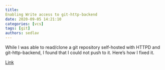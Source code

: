 ```yaml
---
title: 
Enabling Write access to git-http-backend 
date: 2020-09-05 14:21:10
categories: [vcs]
tags: [git]
authors: sedlav
---
```


 While I was able to read/clone a git repository self-hosted with HTTPD and git-http-backend, I found that I could not push to it. Here’s how I fixed it.

[Link](http://adam.younglogic.com/2020/08/enabling-write-access-to-git-http-backend/)
